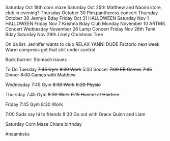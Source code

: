 Saturday Oct 18th corn maze
Saturday Oct 25th Matthew and Naomi store, club in evening?
Thursday October 30 Pinkpantheress concert
Thursday October 30 Jenny’s Bday
Friday Oct 31 HALLOWEEN
Saturday Nov 1 HALLOWEEN
Friday Nov 7 Krishna Bday Club
Monday November 10 ARTMS Concert
Wednesday November 26 Lamp Concert
Friday Nov 28th Temi Bday
Saturday Nov 29th Likely Christmas Tree

On da list:
Jennifer wants to club
RELAX YANNI DUDE
Factorio next week
Warm compress get that shit under control

Back burner:
Stomach issues

To Do
Tuesday
~~7:45 Gym~~
~~8:30 Work~~
5:00 Soccer
~~7:00 EB Games~~
~~7:45 Dinner~~
~~8:00 Games with Matthew~~

Wednesday
7:45 Gym
~~8:30 Work~~
~~6:20 Physio~~

Thursday
7:45 Gym
~~8:30 Work~~
~~6:15 Haircut at Hairtree~~

Friday
7:45 Gym
8:30 Work

7:00 Suds say hi to friends
8:30 Go out with Grace Quinn and Liam

Saturday
Corn Maze
Chiara birthday

Anaamksks
